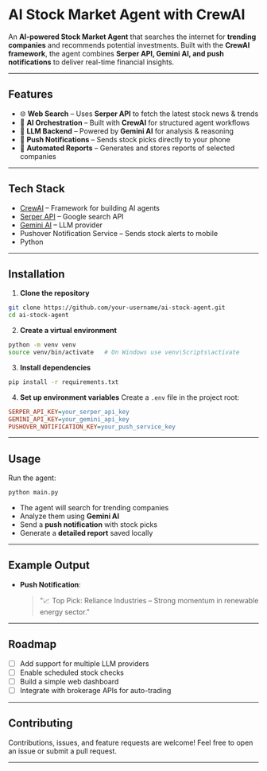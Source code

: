 #  AI Stock Market Agent with CrewAI

An **AI-powered Stock Market Agent** that searches the internet for **trending companies** and recommends potential investments.
Built with the **CrewAI framework**, the agent combines **Serper API, Gemini AI, and push notifications** to deliver real-time financial insights.

---

##  Features

* 🌐 **Web Search** – Uses **Serper API** to fetch the latest stock news & trends
* 🧠 **AI Orchestration** – Built with **CrewAI** for structured agent workflows
* 🤖 **LLM Backend** – Powered by **Gemini AI** for analysis & reasoning
* 📲 **Push Notifications** – Sends stock picks directly to your phone
* 📝 **Automated Reports** – Generates and stores reports of selected companies

---

##  Tech Stack

* [CrewAI](https://github.com/joaomdmoura/crewAI) – Framework for building AI agents
* [Serper API](https://serper.dev/) – Google search API
* [Gemini AI](https://deepmind.google/technologies/gemini/) – LLM provider
* Pushover Notification Service – Sends stock alerts to mobile
* Python

---

##  Installation

1. **Clone the repository**

```bash
git clone https://github.com/your-username/ai-stock-agent.git
cd ai-stock-agent
```

2. **Create a virtual environment**

```bash
python -m venv venv
source venv/bin/activate   # On Windows use venv\Scripts\activate
```

3. **Install dependencies**

```bash
pip install -r requirements.txt
```

4. **Set up environment variables**
   Create a `.env` file in the project root:

```ini
SERPER_API_KEY=your_serper_api_key
GEMINI_API_KEY=your_gemini_api_key
PUSHOVER_NOTIFICATION_KEY=your_push_service_key
```

---

##  Usage

Run the agent:

```bash
python main.py
```

* The agent will search for trending companies
* Analyze them using **Gemini AI**
* Send a **push notification** with stock picks
* Generate a **detailed report** saved locally

---

##  Example Output

* **Push Notification**:

  > "📈 Top Pick: Reliance Industries – Strong momentum in renewable energy sector."

---

##  Roadmap

* [ ] Add support for multiple LLM providers
* [ ] Enable scheduled stock checks
* [ ] Build a simple web dashboard
* [ ] Integrate with brokerage APIs for auto-trading

---

##  Contributing

Contributions, issues, and feature requests are welcome!
Feel free to open an issue or submit a pull request.

---


